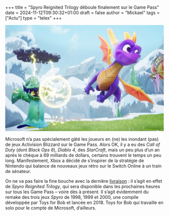 +++
title = "Spyro Reignited Trilogy déboule finalement sur le Game Pass"
date = 2024-11-12T09:30:32+01:00
draft = false
author = "Mickael"
tags = ["Actu"]
type = "telex"
+++

![Spyro](spyro.jpg "") 

Microsoft n’a pas spécialement gâté les joueurs en (ne) les inondant (pas) de jeux Activision Blizzard sur le Game Pass. Alors OK, il y a eu des *Call of Duty* (dont *Black Ops 6*), *Diablo 4*, des *StarCraft*, mais un peu plus d’un an après le chèque à 69 milliards de dollars, certains trouvent le temps un peu long. Manifestement, Xbox a décidé de s’inspirer de la stratégie de Nintendo qui balance de nouveaux jeux rétro sur le Switch Online à un train de sénateur.

On ne va pas faire la fine bouche avec la dernière [livraison](https://news.xbox.com/en-us/2024/11/11/spyro-reignited-trilogy-xbox-game-pass/) : il s’agit en effet de *Spyro Reignited Trilogy*, qui sera disponible dans les prochaines heures sur tous les Game Pass – voire dès à présent. Il s’agit évidemment du remake des trois jeux *Spyro* de 1998, 1999 et 2000, une compile développée par Toys for Bob et lancée en 2018. Toys for Bob qui travaille en solo pour le compte de Microsoft, d’ailleurs.